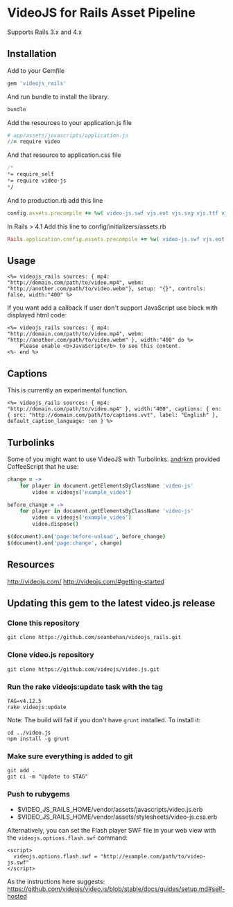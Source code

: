 # VideoJS for Rails Asset Pipeline

Supports Rails 3.x and 4.x

## Installation

Add to your Gemfile

```ruby
gem 'videojs_rails'
```

And run bundle to install the library.

```ruby
bundle
```

Add the resources to your application.js file

```coffeescript
# app/assets/javascripts/application.js
//= require video
```

And that resource to application.css file

```sass
/*
*= require_self
*= require video-js
*/
```

And to production.rb add this line

```ruby
config.assets.precompile += %w( video-js.swf vjs.eot vjs.svg vjs.ttf vjs.woff )
```

In Rails > 4.1
Add this line to config/initializers/assets.rb

```ruby
Rails.application.config.assets.precompile += %w( video-js.swf vjs.eot vjs.svg vjs.ttf vjs.woff )
```

## Usage

```erb
<%= videojs_rails sources: { mp4: "http://domain.com/path/to/video.mp4", webm: "http://another.com/path/to/video.webm"}, setup: "{}", controls: false, width:"400" %>
```

If you want add a callback if user don't support JavaScript use block with displayed html code:

```erb
<%= videojs_rails sources: { mp4: "http://domain.com/path/to/video.mp4", webm: "http://another.com/path/to/video.webm" }, width:"400" do %>
	Please enable <b>JavaScript</b> to see this content.
<%- end %>
```

## Captions

This is currently an experimental function.

```erb
<%= videojs_rails sources: { mp4: "http://domain.com/path/to/video.mp4" }, width:"400", captions: { en: { src: "http://domain.com/path/to/captions.vvt", label: "English" }, default_caption_language: :en } %>
```

## Turbolinks

Some of you might want to use VideoJS with Turbolinks. [andrkrn](https://github.com/andrkrn) provided CoffeeScript that he use:

```coffeescript
change = ->
    for player in document.getElementsByClassName 'video-js'
        video = videojs('example_video')

before_change = ->
    for player in document.getElementsByClassName 'video-js'
        video = videojs('example_video')
        video.dispose()

$(document).on('page:before-unload', before_change)
$(document).on('page:change', change)
```

## Resources
http://videojs.com/
http://videojs.com/#getting-started


## Updating this gem to the latest video.js release

### Clone this repository

    git clone https://github.com/seanbehan/videojs_rails.git

### Clone video.js repository

    git clone https://github.com/videojs/video.js.git


### Run the rake videojs:update task with the tag

    TAG=v4.12.5
    rake videojs:update

Note: The build will fail if you don't have `grunt` installed.  To install it:

    cd ../video.js
    npm install -g grunt

### Make sure everything is added to git

    git add .
    git ci -m "Update to $TAG"

### Push to rubygems

* $VIDEO_JS_RAILS_HOME/vendor/assets/javascripts/video.js.erb
* $VIDEO_JS_RAILS_HOME/vendor/assets/stylesheets/video-js.css.erb

Alternatively, you can set the Flash player SWF file in your web view with the `videojs.options.flash.swf` command:
```
<script>
  videojs.options.flash.swf = "http://example.com/path/to/video-js.swf"
</script>
```
As the instructions here suggests: https://github.com/videojs/video.js/blob/stable/docs/guides/setup.md#self-hosted
